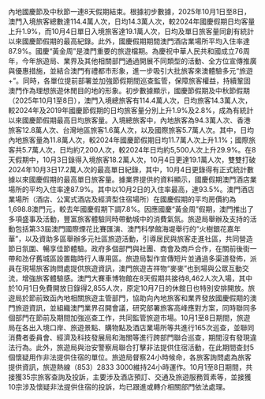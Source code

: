 內地國慶節及中秋節一連8天假期結束。根據初步數據，2025年10月1日至8日，澳門入境旅客總數達114.4萬人次，日均14.3萬人次，較2024年國慶假期日均客量上升1.9%，而10月4日單日入境旅客達19.1萬人次，日均及單日旅客量同創有統計以來國慶節假期的最高紀錄。此外，國慶假期期間澳門酒店業場所平均入住率達87.9%。國慶“黃金周”是澳門重要的旅遊檔期。為慶祝中華人民共和國成立76周年，今年旅遊局、業界及其他相關部門通過開展不同類型的活動、全方位宣傳推廣與優惠措施，並結合澳門有禮都市形象，進一步吸引大批旅客來澳體驗多元“旅遊+”。同時，各單位提前部署並加強節假期間巡查監管，保障旅客權益，持續鞏固澳門作為理想旅遊休閒目的地的形象。初步數據顯示，國慶節假期及中秋節假期（2025年10月1至8日），澳門入境總旅客有114.4萬人次，日均旅客14.3萬人次，較2024年及2019年國慶節假期的日均旅客量分別上升1.9%及2.8%，成為有統計以來國慶節假期最高日均旅客量。入境總旅客中，內地旅客為94.3萬人次、香港旅客12.8萬人次、台灣地區旅客1.6萬人次，以及國際旅客5.7萬人次。其中，日均內地旅客量為11.8萬人次，較2024年國慶節假期日均11.7萬人次上升1.1%；國際旅客共5.7萬人次，日均約7,200人次，較2024年日均約5,500人次上升29.9%。在8天假期中，10月3日錄得入境旅客18.2萬人次，10月4日更達19.1萬人次，雙雙打破2024年10月3日17.2萬人次的最高單日紀錄，其中，10月4日更錄得有正式統計數據以來國慶假期的最高單日旅客量。據業界提供的資料顯示，國慶假期澳門酒店業場所的平均入住率達87.9%。其中以10月2日的入住率最高，達93.5%。澳門酒店業場所（酒店、公寓式酒店及經濟型住宿場所）在國慶假期的平均房價約為1,698.8澳門元，較去年國慶假期下調7.8%。因應國慶“黃金周”假期，澳門推出了多項盛事及活動，豐富旅客體驗同時帶動城中的消費氣氛。旅遊局舉辦及支持的活動包括第33屆澳門國際煙花比賽匯演、澳門科學館海堤舉行的“火樹銀花嘉年華”，以及資助多區舉辦多元社區旅遊活動，引導居民與旅客走進社區，共同營造節日氛圍、暢享佳節體驗。政府多個部門與社團、商會及商戶合作，在關前後街一帶和氹仔舊城區設置臨時行人專用區。旅遊局製作宣傳短片並通過多渠道發佈，派員在現場旅客詢問處提供旅遊資訊，澳門旅遊吉祥物“麥麥”也到場與公眾互動交流，增強旅客體驗感。澳門大賽車博物館在8天假期共接待8,462人次入場，其中於10月1日免費開放日錄得2,855人次，原定10月7日的休館日也特別安排開放。旅遊局於節前致函內地相關旅遊主管部門，協助向內地旅客和業界發放國慶假期的澳門旅遊資訊，並組織澳門業界召開會議，研究部署旅客高峰應對方案，同時聯同多個部門在節前及期間加強巡查工作，共同監管旅遊市場。10月1至8日期間，旅遊局在各出入境口岸、旅遊景點、購物點及酒店業場所等共進行165次巡查，並聯同消費者委員會、經濟及科技發展局和海關等進行跨部門聯合巡查，期間沒有發現違法行為。此外，旅遊局與治安警察局聯合打擊非法提供住宿活動，在此期間查封5個懷疑用作非法提供住宿的單位。旅遊局督察24小時候命，各旅客詢問處為旅客提供資訊，旅遊熱線（853）2833 3000維持24小時運作。10月1至8日期間，共接獲35宗旅客查詢及投訴，主要涉及酒店預訂、交通及旅遊服務質素等，並接獲10宗涉及懷疑非法提供住宿的投訴，均已跟進或轉介相關部門依法處理。